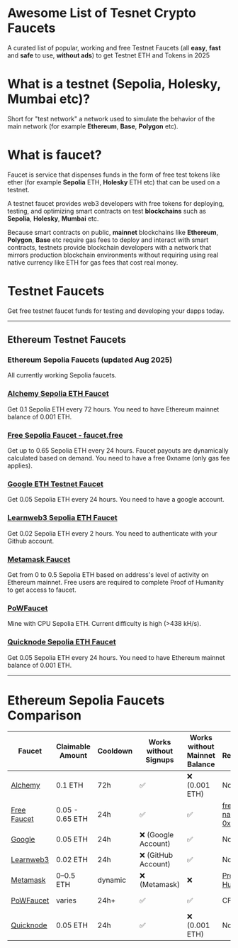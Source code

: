 # Awesome List of Tesnet Crypto Faucets
A curated list of popular, working and free Testnet Faucets (all **easy**, **fast** and **safe** to use, **without ads**) to get Testnet ETH and Tokens in 2025 

# What is a testnet (Sepolia, Holesky, Mumbai etc)?
Short for "test network" a network used to simulate the behavior of the main network (for example **Ethereum**, **Base**, **Polygon** etc).

# What is faucet?
Faucet is service that dispenses funds in the form of free test tokens like ether (for example **Sepolia** ETH, **Holesky** ETH etc) that can be used on a testnet.

A testnet faucet provides web3 developers with free tokens for deploying, testing, and optimizing smart contracts on test **blockchains** such as **Sepolia**, **Holesky**, **Mumbai** etc.

Because smart contracts on public, **mainnet** blockchains like **Ethereum**, **Polygon**, **Base** etc require gas fees to deploy and interact with smart contracts, testnets provide blockchain developers with a network that mirrors production blockchain environments without requiring using real native currency like ETH for gas fees that cost real money.

# Testnet Faucets
Get free testnet faucet funds for testing and developing your dapps today. 

---

## Ethereum Testnet Faucets

### Ethereum Sepolia Faucets (updated Aug 2025)
All currently working Sepolia faucets.

### [Alchemy Sepolia ETH Faucet](https://www.alchemy.com/faucets/ethereum-sepolia)
Get 0.1 Sepolia ETH every 72 hours. You need to have Ethereum mainnet balance of 0.001 ETH.

### [Free Sepolia Faucet - faucet.free](https://faucet.free)
Get up to 0.65 Sepolia ETH every 24 hours. Faucet payouts are dynamically calculated based on demand. You need to have a free 0xname (only gas fee applies).

### [Google ETH Testnet Faucet](https://cloud.google.com/application/web3/faucet)
Get 0.05 Sepolia ETH every 24 hours. You need to have a google account.

### [Learnweb3 Sepolia ETH Faucet](https://learnweb3.io/faucets/sepolia/)
Get 0.02 Sepolia ETH every 2 hours. You need to authenticate with your Github account. 

### [Metamask Faucet](https://docs.metamask.io/developer-tools/faucet/)
Get from 0 to 0.5 Sepolia ETH based on address's level of activity on Ethereum mainnet. Free users are required to complete Proof of Humanity to get access to faucet.

### [PoWFaucet](https://sepolia-faucet.pk910.de/)
Mine with CPU Sepolia ETH. Current difficulty is high (>438 kH/s).

### [Quicknode Sepolia ETH Faucet](https://faucet.quicknode.com/ethereum/sepolia)
Get 0.05 Sepolia ETH every 24 hours. You need to have Ethereum mainnet balance of 0.001 ETH.


---
# Ethereum Sepolia Faucets Comparison

| Faucet | Claimable Amount | Cooldown | Works without Signups | Works without Mainnet Balance | Special Requirements | Open Source | Last Check |
|--------|------------------|----------|-----------------------|-------------------------------|----------------------|-------------|------------|
| [Alchemy](https://www.alchemy.com/faucets/ethereum-sepolia) | 0.1 ETH | 72h | ✅ | ❌ (0.001 ETH) | None | ❌ | ✅ Aug 2025 |
| [Free Faucet](https://faucet.free) | 0.05 - 0.65 ETH | 24h | ✅ | ✅ | [free web3 name - 0xname](https://0xname.foo) | ✅ [repo](https://github.com/beastdao/free-faucet) | ✅ Aug 2025 |
| [Google](https://cloud.google.com/application/web3/faucet) | 0.05 ETH | 24h | ❌ (Google Account) | ✅ | None | ❌ | ✅ Aug 2025 |
| [Learnweb3](https://learnweb3.io/faucets/sepolia/) | 0.02 ETH | 24h | ❌ (GitHub Account) | ✅ | None | ❌ | ✅ Aug 2025 |
| [Metamask](https://docs.metamask.io/developer-tools/faucet/) | 0–0.5 ETH | dynamic | ❌ (Metamask) | ❌ | [Proof of Humanity](https://poh.linea.build/) | ❌ | ✅ Aug 2025 |
| [PoWFaucet](https://sepolia-faucet.pk910.de/) | varies | 24h+ | ✅ | ✅ | CPU mining | ✅ [repo](https://github.com/pk910/PoWFaucet) | ✅ Aug 2025 |
| [Quicknode](https://faucet.quicknode.com/ethereum/sepolia) | 0.05 ETH | 24h | ✅ | ❌ (0.001 ETH) | None | ❌ | ✅ Aug 2025 |
